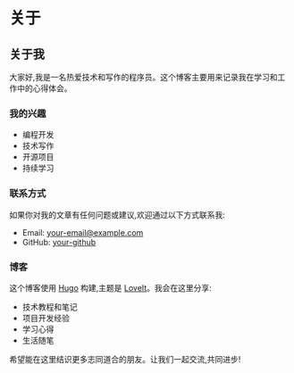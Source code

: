 # 关于



## 关于我

大家好,我是一名热爱技术和写作的程序员。这个博客主要用来记录我在学习和工作中的心得体会。

### 我的兴趣

- 编程开发
- 技术写作
- 开源项目
- 持续学习

### 联系方式

如果你对我的文章有任何问题或建议,欢迎通过以下方式联系我:

- Email: [your-email@example.com](mailto:your-email@example.com)
- GitHub: [your-github](https://github.com/your-github)

### 博客

这个博客使用 [Hugo](https://gohugo.io/) 构建,主题是 [LoveIt](https://github.com/dillonzq/LoveIt)。我会在这里分享:

- 技术教程和笔记
- 项目开发经验
- 学习心得
- 生活随笔

希望能在这里结识更多志同道合的朋友。让我们一起交流,共同进步!

